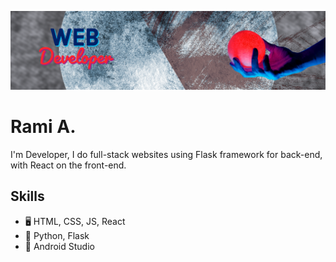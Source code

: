 ![Design and Development](https://github.com/rami-92/rami-92/blob/main/My%20project-2jan.png)

# Rami A.

I'm Developer, I do full-stack websites using Flask framework for back-end, with React on the front-end.

## Skills
- 🖥️ HTML, CSS, JS, React
- 🐍 Python, Flask
- 📱 Android Studio
